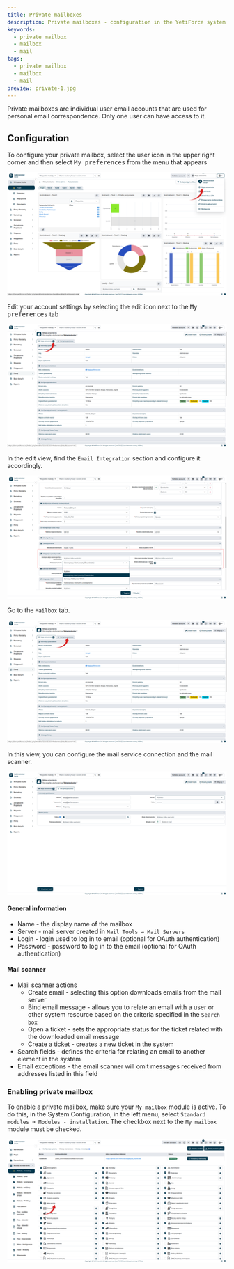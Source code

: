 ```yaml
---
title: Private mailboxes
description: Private mailboxes - configuration in the YetiForce system
keywords:
  - private mailbox
  - mailbox
  - mail
tags:
  - private mailbox
  - mailbox
  - mail
preview: private-1.jpg
---
```


Private mailboxes are individual user email accounts that are used for personal email correspondence. Only one user can have access to it.

## Configuration

To configure your private mailbox, select the user icon in the upper right corner and then select <kbd>My preferences</kbd> from the menu that appears

![private-1](private-1.jpg)

Edit your account settings by selecting the edit icon next to the <kbd>My preferences</kbd> tab

![private-2](private-2.jpg)

In the edit view, find the `Email Integration` section and configure it accordingly.

![private-3](private-3.jpg)

Go to the `Mailbox` tab.

![private-4](private-4.jpg)

In this view, you can configure the mail service connection and the mail scanner.

![private-5](private-5.jpg)

#### General information

- Name - the display name of the mailbox
- Server - mail server created in `Mail Tools ➔ Mail Servers`
- Login - login used to log in to email (optional for OAuth authentication)
- Password - password to log in to the email (optional for OAuth authentication)

#### Mail scanner

- Mail scanner actions
  - Create email - selecting this option downloads emails from the mail server
  - Bind email message - allows you to relate an email with a user or other system resource based on the criteria specified in the `Search box`
  - Open a ticket - sets the appropriate status for the ticket related with the downloaded email message
  - Create a ticket - creates a new ticket in the system
- Search fields - defines the criteria for relating an email to another element in the system
- Email exceptions - the email scanner will omit messages received from addresses listed in this field

### Enabling private mailbox

To enable a private mailbox, make sure your `My mailbox` module is active. To do this, in the System Configuration, in the left menu, select `Standard modules ➞ Modules - installation`. The checkbox next to the `My mailbox` module must be checked.

![private-6](private-6.jpg)
